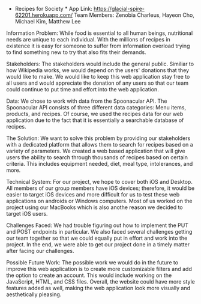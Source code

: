 * Recipes for Society *
App Link: https://glacial-spire-62201.herokuapp.com/
Team Members: Zenobia Charleus, Hayeon Cho, Michael Kim, Matthew Lee

Information Problem: While food is essential to all human beings, nutritional needs are unique to each individual. With the millions of recipes in existence it is easy for someone to suffer from information overload trying to find something new to try that also fits their demands.

Stakeholders: The stakeholders would include the general public. Similiar to how Wikipedia works, we would depend on the users' donations that they would like to make. We would like to keep this web application stay free to all users and would appreciate the donation of any users so that our team could continue to put time and effort into the web application. 

Data: We chose to work with data from the Spoonacular API. The Spoonacular API consists of three different data categories: Menu items, products, and recipes. Of course, we used the recipes data for our web application due to the fact that it is essentially a searchable database of recipes. 

The Solution: We want to solve this problem by providing our stakeholders with a dedicated platform that allows them to search for recipes based on a variety of parameters. We created a web based application that will give users the ability to search through thousands of recipes based on certain criteria. This includes equipment needed, diet, meal type, intolerances, and more. 

Technical System: For our project, we hope to cover both iOS and Desktop. All members of our group members have iOS devices; therefore, it would be easier to target iOS devices and more difficult for us to test these web applications on androids or Windows computers. Most of us worked on the project using our MacBooks which is also anothe reason we decided to target iOS users. 

Challenges Faced: We had trouble figuring out how to implement the PUT and POST endpoints in particular. We also faced several challenges getting our team together so that we could equally put in effort and work into the project. In the end, we were able to get our project done in a timely matter after facing our challenges. 

Possible Future Work: The possible work we would do in the future to improve this web application is to create more customizable filters and add the option to create an account. This would include working on the JavaScript, HTML, and CSS files. Overall, the website could have more style features added as well, making the web application look more visually and aesthetically pleasing.